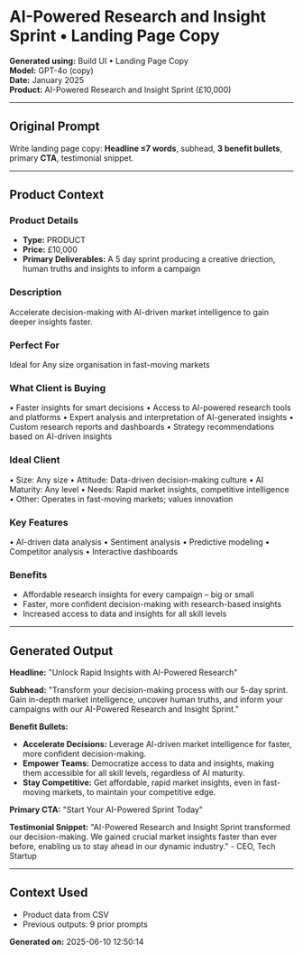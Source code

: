 # AI-Powered Research and Insight Sprint • Landing Page Copy

**Generated using:** Build UI • Landing Page Copy  
**Model:** GPT-4o (copy)  
**Date:** January 2025  
**Product:** AI-Powered Research and Insight Sprint (£10,000)

---

## Original Prompt
Write landing page copy: **Headline ≤7 words**, subhead, **3 benefit bullets**, primary **CTA**, testimonial snippet.

---

## Product Context

### **Product Details**
- **Type:** PRODUCT
- **Price:** £10,000
- **Primary Deliverables:** A 5 day sprint producing a creative driection, human truths and insights to inform a campaign

### **Description**
Accelerate decision-making with AI-driven market intelligence to gain deeper insights faster.

### **Perfect For**
Ideal for Any size organisation in fast-moving markets

### **What Client is Buying**
• Faster insights for smart decisions
• Access to AI-powered research tools and platforms 
• Expert analysis and interpretation of AI-generated insights 
• Custom research reports and dashboards 
• Strategy recommendations based on AI-driven insights

### **Ideal Client**
• Size: Any size
• Attitude: Data-driven decision-making culture 
• AI Maturity: Any level 
• Needs: Rapid market insights, competitive intelligence 
• Other: Operates in fast-moving markets; values innovation

### **Key Features**
• AI-driven data analysis 
• Sentiment analysis 
• Predictive modeling 
• Competitor analysis 
• Interactive dashboards

### **Benefits**
- Affordable research insights for every campaign – big or small 
- Faster, more confident decision-making with research-based insights
- Increased access to data and insights for all skill levels

---

## Generated Output

**Headline:**
"Unlock Rapid Insights with AI-Powered Research"

**Subhead:**
"Transform your decision-making process with our 5-day sprint. Gain in-depth market intelligence, uncover human truths, and inform your campaigns with our AI-Powered Research and Insight Sprint."

**Benefit Bullets:**
- **Accelerate Decisions:** Leverage AI-driven market intelligence for faster, more confident decision-making.
- **Empower Teams:** Democratize access to data and insights, making them accessible for all skill levels, regardless of AI maturity.
- **Stay Competitive:** Get affordable, rapid market insights, even in fast-moving markets, to maintain your competitive edge.

**Primary CTA:**
"Start Your AI-Powered Sprint Today"

**Testimonial Snippet:**
"AI-Powered Research and Insight Sprint transformed our decision-making. We gained crucial market insights faster than ever before, enabling us to stay ahead in our dynamic industry." - CEO, Tech Startup

---

## Context Used
- Product data from CSV
- Previous outputs: 9 prior prompts

**Generated on:** 2025-06-10 12:50:14
